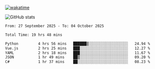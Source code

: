 [![wakatime](https://wakatime.com/badge/user/ef685785-b2de-4416-b5c6-df540c453238.svg)](https://wakatime.com/@ef685785-b2de-4416-b5c6-df540c453238)

![GitHub stats](https://github-readme-stats.vercel.app/api?username=songhahaha66)
<!--START_SECTION:waka-->

```txt
From: 27 September 2025 - To: 04 October 2025

Total Time: 19 hrs 48 mins

Python         4 hrs 56 mins   ██████▒░░░░░░░░░░░░░░░░░░   24.94 %
Vue.js         2 hrs 25 mins   ███░░░░░░░░░░░░░░░░░░░░░░   12.27 %
YAML           2 hrs 18 mins   ███░░░░░░░░░░░░░░░░░░░░░░   11.67 %
JSON           1 hr 49 mins    ██▒░░░░░░░░░░░░░░░░░░░░░░   09.20 %
C#             1 hr 37 mins    ██░░░░░░░░░░░░░░░░░░░░░░░   08.23 %
```

<!--END_SECTION:waka-->
